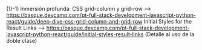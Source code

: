(1/-1) Inmersión profunda: CSS grid-column y grid-row --> https://basque.devcamp.com/pt-full-stack-development-javascript-python-react/guide/deep-dive-css-grid-column-and-grid-row
Initial Styles for the Result Links --> https://basque.devcamp.com/pt-full-stack-development-javascript-python-react/guide/initial-styles-result-links
 (Detalle al uso de la doble clase)